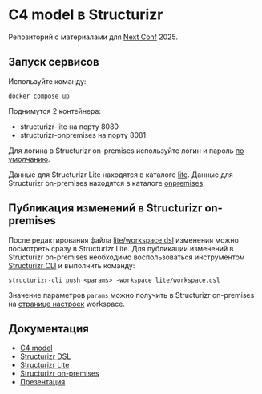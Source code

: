 # C4 model в Structurizr

Репозиторий с материалами для [Next Conf](https://nextconf.pro/) 2025.

## Запуск сервисов

Используйте команду:

```
docker compose up
```

Поднимутся 2 контейнера:

- structurizr-lite на порту 8080
- structurizr-onpremises на порту 8081

Для логина в Structurizr on-premises используйте логин и пароль [по умолчанию](https://docs.structurizr.com/onpremises/quickstart#3-open-your-web-browser).

Данные для Structurizr Lite находятся в каталоге [lite](/lite). Данные для Structurizr on-premises находятся в каталоге [onpremises](/onpremises).

## Публикация изменений в Structurizr on-premises

После редактирования файла [lite/workspace.dsl](/lite/workspace.dsl) изменения можно посмотреть сразу в Structurizr Lite. Для публикации изменений в Structurizr on-premises необходимо воспользоваться инструментом [Structurizr CLI](https://docs.structurizr.com/cli/installation) и выполнить команду:

```
structurizr-cli push <params> -workspace lite/workspace.dsl
```

Значение параметров `params` можно получить в Structurizr on-premises на [странице настроек](http://localhost:8081/workspace/1/settings) workspace.

## Документация

- [C4 model](https://c4model.com/)
- [Structurizr DSL](https://docs.structurizr.com/dsl)
- [Structurizr Lite](https://docs.structurizr.com/lite)
- [Structurizr on-premises](https://docs.structurizr.com/onpremises)
- [Презентация](/NextWayConf%202025.pdf)
